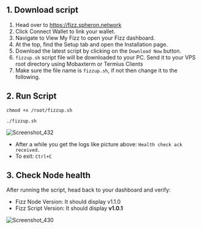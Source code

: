 ## 1. Download script
1. Head over to https://fizz.spheron.network
2. Click Connect Wallet to link your wallet.
3. Navigate to View My Fizz to open your Fizz dashboard.
3. At the top, find the Setup tab and open the Installation page.
4. Download the latest script by clicking on the `Download Now` button.
5. `fizzup.sh` script file will be downloaded to your PC. Send it to your VPS root directory using Mobaxterm or Termius Clients
6. Make sure the file name is `fizzup.sh`, if not then change it to the following.

## 2. Run Script
```
chmod +x /root/fizzup.sh
```
```
./fizzup.sh
```

![Screenshot_432](https://github.com/user-attachments/assets/a6568565-9532-4268-a322-ba6d8fcafd3c)

* After a while you get the logs like picture above: `Health check ack received.`
* To exit: `Ctrl+C`


## 3. Check Node health
After running the script, head back to your dashboard and verify:
* Fizz Node Version: It should display v1.1.0
* Fizz Script Version: It should display **v1.0.1**

![Screenshot_430](https://github.com/user-attachments/assets/2c283e24-3645-4449-aadc-256cb08b590d)
